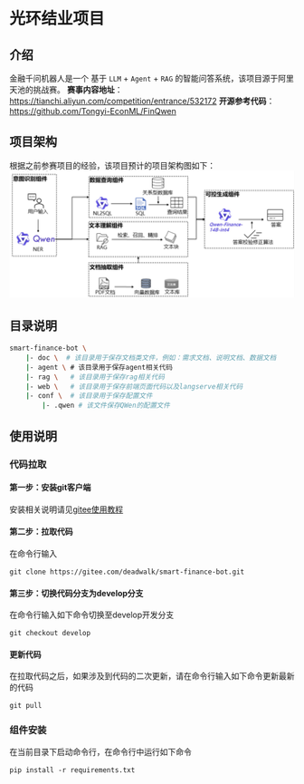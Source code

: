 # 光环结业项目

## 介绍
金融千问机器人是一个 基于 `LLM` + `Agent` + `RAG` 的智能问答系统，该项目源于阿里天池的挑战赛。
**赛事内容地址**：https://tianchi.aliyun.com/competition/entrance/532172
**开源参考代码**：https://github.com/Tongyi-EconML/FinQwen

## 项目架构
根据之前参赛项目的经验，该项目预计的项目架构图如下：
![](doc/framework_1.jpg)


## 目录说明

```bash
smart-finance-bot \
    |- doc \  # 该目录用于保存文档类文件，例如：需求文档、说明文档、数据文档
    |- agent \ # 该目录用于保存agent相关代码
    |- rag \   # 该目录用于保存rag相关代码
    |- web \   # 该目录用于保存前端页面代码以及langserve相关代码
    |- conf \  # 该目录用于保存配置文件
        |- .qwen # 该文件保存QWen的配置文件
```

## 使用说明

### 代码拉取

#### 第一步：安装git客户端

安装相关说明请见[gitee使用教程](https://blog.csdn.net/weixin_50470247/article/details/133585369)

#### 第二步：拉取代码

在命令行输入

```shell
git clone https://gitee.com/deadwalk/smart-finance-bot.git
```

#### 第三步：切换代码分支为develop分支

在命令行输入如下命令切换至develop开发分支

```shell
git checkout develop
```

#### 更新代码

在拉取代码之后，如果涉及到代码的二次更新，请在命令行输入如下命令更新最新的代码

```shell
git pull
```


### 组件安装

在当前目录下启动命令行，在命令行中运行如下命令

```shell script
pip install -r requirements.txt
```

